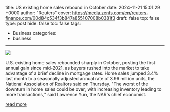 title: US existing home sales rebound in October
date: 2024-11-21 15:01:29 +0000
author: "Reuters"
cover: https://media.zenfs.com/en/reuters-finance.com/00d84c534f3b847a855107008b0381f3
draft: false
top: false
type: post
hide: false
toc: false
tags:
  - Business
categories:
  - business
---

![](https://media.zenfs.com/en/reuters-finance.com/00d84c534f3b847a855107008b0381f3)

U.S. existing home sales rebounded sharply in October, posting the first annual gain since mid-2021, as buyers rushed into the market to take advantage of a brief decline in mortgage rates. Home sales jumped 3.4% last month to a seasonally adjusted annual rate of 3.96 million units, the National Association of Realtors said on Thursday. "The worst of the downturn in home sales could be over, with increasing inventory leading to more transactions," said Lawrence Yun, the NAR's chief economist.

[read more](https://finance.yahoo.com/news/us-existing-home-sales-rebound-150129742.html)
